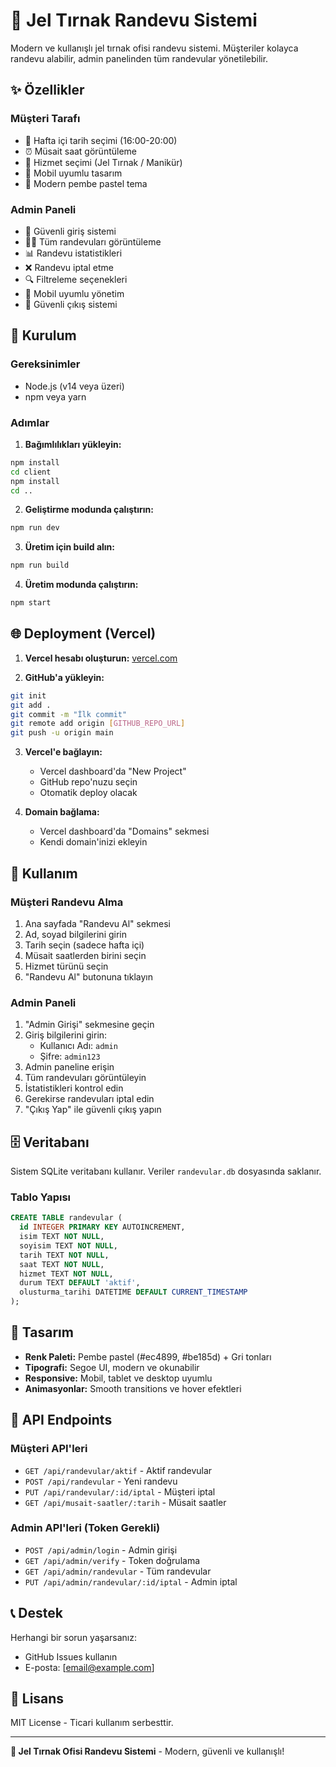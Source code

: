 # 💅 Jel Tırnak Randevu Sistemi

Modern ve kullanışlı jel tırnak ofisi randevu sistemi. Müşteriler kolayca randevu alabilir, admin panelinden tüm randevular yönetilebilir.

## ✨ Özellikler

### Müşteri Tarafı
- 📅 Hafta içi tarih seçimi (16:00-20:00)
- ⏰ Müsait saat görüntüleme
- 💅 Hizmet seçimi (Jel Tırnak / Manikür)
- 📱 Mobil uyumlu tasarım
- 🎨 Modern pembe pastel tema

### Admin Paneli
- 🔐 Güvenli giriş sistemi
- 👩‍💼 Tüm randevuları görüntüleme
- 📊 Randevu istatistikleri
- ❌ Randevu iptal etme
- 🔍 Filtreleme seçenekleri
- 📱 Mobil uyumlu yönetim
- 🚪 Güvenli çıkış sistemi

## 🚀 Kurulum

### Gereksinimler
- Node.js (v14 veya üzeri)
- npm veya yarn

### Adımlar

1. **Bağımlılıkları yükleyin:**
```bash
npm install
cd client
npm install
cd ..
```

2. **Geliştirme modunda çalıştırın:**
```bash
npm run dev
```

3. **Üretim için build alın:**
```bash
npm run build
```

4. **Üretim modunda çalıştırın:**
```bash
npm start
```

## 🌐 Deployment (Vercel)

1. **Vercel hesabı oluşturun:** [vercel.com](https://vercel.com)

2. **GitHub'a yükleyin:**
```bash
git init
git add .
git commit -m "İlk commit"
git remote add origin [GITHUB_REPO_URL]
git push -u origin main
```

3. **Vercel'e bağlayın:**
   - Vercel dashboard'da "New Project"
   - GitHub repo'nuzu seçin
   - Otomatik deploy olacak

4. **Domain bağlama:**
   - Vercel dashboard'da "Domains" sekmesi
   - Kendi domain'inizi ekleyin

## 📱 Kullanım

### Müşteri Randevu Alma
1. Ana sayfada "Randevu Al" sekmesi
2. Ad, soyad bilgilerini girin
3. Tarih seçin (sadece hafta içi)
4. Müsait saatlerden birini seçin
5. Hizmet türünü seçin
6. "Randevu Al" butonuna tıklayın

### Admin Paneli
1. "Admin Girişi" sekmesine geçin
2. Giriş bilgilerini girin:
   - Kullanıcı Adı: `admin`
   - Şifre: `admin123`
3. Admin paneline erişin
4. Tüm randevuları görüntüleyin
5. İstatistikleri kontrol edin
6. Gerekirse randevuları iptal edin
7. "Çıkış Yap" ile güvenli çıkış yapın

## 🗄️ Veritabanı

Sistem SQLite veritabanı kullanır. Veriler `randevular.db` dosyasında saklanır.

### Tablo Yapısı
```sql
CREATE TABLE randevular (
  id INTEGER PRIMARY KEY AUTOINCREMENT,
  isim TEXT NOT NULL,
  soyisim TEXT NOT NULL,
  tarih TEXT NOT NULL,
  saat TEXT NOT NULL,
  hizmet TEXT NOT NULL,
  durum TEXT DEFAULT 'aktif',
  olusturma_tarihi DATETIME DEFAULT CURRENT_TIMESTAMP
);
```

## 🎨 Tasarım

- **Renk Paleti:** Pembe pastel (#ec4899, #be185d) + Gri tonları
- **Tipografi:** Segoe UI, modern ve okunabilir
- **Responsive:** Mobil, tablet ve desktop uyumlu
- **Animasyonlar:** Smooth transitions ve hover efektleri

## 🔧 API Endpoints

### Müşteri API'leri
- `GET /api/randevular/aktif` - Aktif randevular
- `POST /api/randevular` - Yeni randevu
- `PUT /api/randevular/:id/iptal` - Müşteri iptal
- `GET /api/musait-saatler/:tarih` - Müsait saatler

### Admin API'leri (Token Gerekli)
- `POST /api/admin/login` - Admin girişi
- `GET /api/admin/verify` - Token doğrulama
- `GET /api/admin/randevular` - Tüm randevular
- `PUT /api/admin/randevular/:id/iptal` - Admin iptal

## 📞 Destek

Herhangi bir sorun yaşarsanız:
- GitHub Issues kullanın
- E-posta: [email@example.com]

## 📄 Lisans

MIT License - Ticari kullanım serbesttir.

---

**💅 Jel Tırnak Ofisi Randevu Sistemi** - Modern, güvenli ve kullanışlı!
